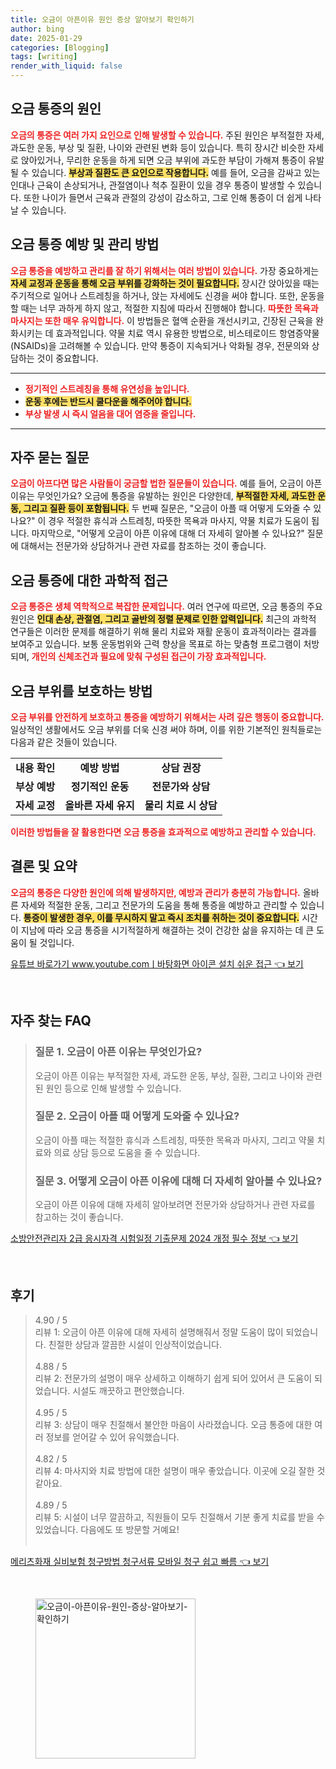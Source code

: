 ```yaml
---
title: 오금이 아픈이유 원인 증상 알아보기 확인하기
author: bing
date: 2025-01-29
categories: [Blogging]
tags: [writing]
render_with_liquid: false
---
```



<h2 id='오금 통증의 원인'>오금 통증의 원인</h2>

<p><b><span style="color: #ee2323;">오금의 통증은 여러 가지 요인으로 인해 발생할 수 있습니다.</span></b> 주된 원인은 부적절한 자세, 과도한 운동, 부상 및 질환, 나이와 관련된 변화 등이 있습니다. 특히 장시간 비슷한 자세로 앉아있거나, 무리한 운동을 하게 되면 오금 부위에 과도한 부담이 가해져 통증이 유발될 수 있습니다. <b><span style="background-color: #ffe066;">부상과 질환도 큰 요인으로 작용합니다.</span></b> 예를 들어, 오금을 감싸고 있는 인대나 근육이 손상되거나, 관절염이나 척추 질환이 있을 경우 통증이 발생할 수 있습니다. 또한 나이가 들면서 근육과 관절의 강성이 감소하고, 그로 인해 통증이 더 쉽게 나타날 수 있습니다.</p>

<h2 id='오금 통증 예방 및 관리 방법'>오금 통증 예방 및 관리 방법</h2>

<p><b><span style="color: #ee2323;">오금 통증을 예방하고 관리를 잘 하기 위해서는 여러 방법이 있습니다.</span></b> 가장 중요하게는 <b><span style="background-color: #ffe066;">자세 교정과 운동을 통해 오금 부위를 강화하는 것이 필요합니다.</span></b> 장시간 앉아있을 때는 주기적으로 일어나 스트레칭을 하거나, 앉는 자세에도 신경을 써야 합니다. 또한, 운동을 할 때는 너무 과하게 하지 않고, 적절한 지침에 따라서 진행해야 합니다. <b><span style="color: #ee2323;">따뜻한 목욕과 마사지는 또한 매우 유익합니다.</span></b> 이 방법들은 혈액 순환을 개선시키고, 긴장된 근육을 완화시키는 데 효과적입니다. 약물 치료 역시 유용한 방법으로, 비스테로이드 항염증약물(NSAIDs)을 고려해볼 수 있습니다. 만약 통증이 지속되거나 악화될 경우, 전문의와 상담하는 것이 중요합니다.</p>

<hr />

<ul>
    <li><b><span style="color: #ee2323;">정기적인 스트레칭을 통해 유연성을 높입니다.</span></b></li>
    <li><b><span style="background-color: #ffe066;">운동 후에는 반드시 쿨다운을 해주어야 합니다.</span></b></li>
    <li><b><span style="color: #ee2323;">부상 발생 시 즉시 얼음을 대어 염증을 줄입니다.</span></b></li>
</ul>

<hr />

<h2 id='자주 묻는 질문'>자주 묻는 질문</h2>

<p><b><span style="color: #ee2323;">오금이 아프다면 많은 사람들이 궁금할 법한 질문들이 있습니다.</span></b> 예를 들어, 오금이 아픈 이유는 무엇인가요? 오금에 통증을 유발하는 원인은 다양한데, <b><span style="background-color: #ffe066;">부적절한 자세, 과도한 운동, 그리고 질환 등이 포함됩니다.</span></b> 두 번째 질문은, "오금이 아플 때 어떻게 도와줄 수 있나요?" 이 경우 적절한 휴식과 스트레칭, 따뜻한 목욕과 마사지, 약물 치료가 도움이 됩니다. 마지막으로, "어떻게 오금이 아픈 이유에 대해 더 자세히 알아볼 수 있나요?" 질문에 대해서는 전문가와 상담하거나 관련 자료를 참조하는 것이 좋습니다.</p>

<h2 id='오금 통증에 대한 과학적 접근'>오금 통증에 대한 과학적 접근</h2>

<p><b><span style="color: #ee2323;">오금 통증은 생체 역학적으로 복잡한 문제입니다.</span></b> 여러 연구에 따르면, 오금 통증의 주요 원인은 <b><span style="background-color: #ffe066;">인대 손상, 관절염, 그리고 골반의 정렬 문제로 인한 압력입니다.</span></b> 최근의 과학적 연구들은 이러한 문제를 해결하기 위해 물리 치료와 재활 운동이 효과적이라는 결과를 보여주고 있습니다. 보통 운동범위와 근력 향상을 목표로 하는 맞춤형 프로그램이 처방되며, <b><span style="color: #ee2323;">개인의 신체조건과 필요에 맞춰 구성된 접근이 가장 효과적입니다.</span></b></p>

<h2 id='오금 부위를 보호하는 방법'>오금 부위를 보호하는 방법</h2>

<p><b><span style="color: #ee2323;">오금 부위를 안전하게 보호하고 통증을 예방하기 위해서는 사려 깊은 행동이 중요합니다.</span></b> 일상적인 생활에서도 오금 부위를 더욱 신경 써야 하며, 이를 위한 기본적인 원칙들로는 다음과 같은 것들이 있습니다. </p>

<table>
    <tr>
        <td style="text-align: center; height: 17px;"><b>내용 확인</b></td>
        <td style="text-align: center; height: 17px;"><b>예방 방법</b></td>
        <td style="text-align: center; height: 17px;"><b>상담 권장</b></td>
    </tr>
    <tr>
        <td style="text-align: center; height: 17px;"><b>부상 예방</b></td>
        <td style="text-align: center; height: 17px;"><b>정기적인 운동</b></td>
        <td style="text-align: center; height: 17px;"><b>전문가와 상담</b></td>
    </tr>
    <tr>
        <td style="text-align: center; height: 17px;"><b>자세 교정</b></td>
        <td style="text-align: center; height: 17px;"><b>올바른 자세 유지</b></td>
        <td style="text-align: center; height: 17px;"><b>물리 치료 시 상담</b></td>
    </tr>
</table>

<p><b><span style="color: #ee2323;">이러한 방법들을 잘 활용한다면 오금 통증을 효과적으로 예방하고 관리할 수 있습니다.</span></b></p>

<h2 id='결론 및 요약'>결론 및 요약</h2>

<p><b><span style="color: #ee2323;">오금의 통증은 다양한 원인에 의해 발생하지만, 예방과 관리가 충분히 가능합니다.</span></b> 올바른 자세와 적절한 운동, 그리고 전문가의 도움을 통해 통증을 예방하고 관리할 수 있습니다. <b><span style="background-color: #ffe066;">통증이 발생한 경우, 이를 무시하지 말고 즉시 조치를 취하는 것이 중요합니다.</span></b> 시간이 지남에 따라 오금 통증을 시기적절하게 해결하는 것이 건강한 삶을 유지하는 데 큰 도움이 될 것입니다.</p>


<p><a class="click-button" title="유튜브 바로가기 www.youtube.comㅣ바탕화면 아이콘 설치 쉬운 접근" href="https://afficreate.github.io/posts/%EC%9C%A0%ED%8A%9C%EB%B8%8C-%EB%B0%94%EB%A1%9C%EA%B0%80%EA%B8%B0-www.youtube.com%E3%85%A3%EB%B0%94%ED%83%95%ED%99%94%EB%A9%B4-%EC%95%84%EC%9D%B4%EC%BD%98-%EC%84%A4%EC%B9%98-%EC%89%AC%EC%9A%B4-%EC%A0%91%EA%B7%BC/" rel="dofollow">유튜브 바로가기 www.youtube.comㅣ바탕화면 아이콘 설치 쉬운 접근 👈 보기</a></p><br>
<h2 id='자주_찾는_FAQ'>자주 찾는 FAQ</h2>
<div itemscope="" itemtype="https://schema.org/FAQPage"> 
<blockquote> 
<div itemscope="" itemprop="mainEntity" itemtype="https://schema.org/Question"> 
<h3 itemprop="name">질문 1. 오금이 아픈 이유는 무엇인가요?</h3> 
<div itemscope="" itemprop="acceptedAnswer" itemtype="https://schema.org/Answer"> 
<span itemprop="text"> 
<p>오금이 아픈 이유는 부적절한 자세, 과도한 운동, 부상, 질환, 그리고 나이와 관련된 원인 등으로 인해 발생할 수 있습니다.</p> 
</span> 
</div> 
</div> 

<div itemscope="" itemprop="mainEntity" itemtype="https://schema.org/Question"> 
<h3 itemprop="name">질문 2. 오금이 아플 때 어떻게 도와줄 수 있나요?</h3> 
<div itemscope="" itemprop="acceptedAnswer" itemtype="https://schema.org/Answer"> 
<span itemprop="text"> 
<p>오금이 아플 때는 적절한 휴식과 스트레칭, 따뜻한 목욕과 마사지, 그리고 약물 치료와 의료 상담 등으로 도움을 줄 수 있습니다.</p> 
</span> 
</div> 
</div> 

<div itemscope="" itemprop="mainEntity" itemtype="https://schema.org/Question"> 
<h3 itemprop="name">질문 3. 어떻게 오금이 아픈 이유에 대해 더 자세히 알아볼 수 있나요?</h3> 
<div itemscope="" itemprop="acceptedAnswer" itemtype="https://schema.org/Answer"> 
<span itemprop="text"> 
<p>오금이 아픈 이유에 대해 자세히 알아보려면 전문가와 상담하거나 관련 자료를 참고하는 것이 좋습니다.</p> 
</span> 
</div> 
</div> 
</blockquote> 
</div>
<p><a class="click-button" title="소방안전관리자 2급 응시자격 시험일정 기출문제 2024 개정 필수 정보" href="https://afficreate.github.io/posts/%EC%86%8C%EB%B0%A9%EC%95%88%EC%A0%84%EA%B4%80%EB%A6%AC%EC%9E%90-2%EA%B8%89-%EC%9D%91%EC%8B%9C%EC%9E%90%EA%B2%A9-%EC%8B%9C%ED%97%98%EC%9D%BC%EC%A0%95-%EA%B8%B0%EC%B6%9C%EB%AC%B8%EC%A0%9C-2024-%EA%B0%9C%EC%A0%95-%ED%95%84%EC%88%98-%EC%A0%95%EB%B3%B4/" rel="dofollow">소방안전관리자 2급 응시자격 시험일정 기출문제 2024 개정 필수 정보 👈 보기</a></p><br>
<h2 id='후기'>후기</h2>
<div itemscope itemtype="https://schema.org/Product">
  <blockquote>
  <div itemprop="review" itemscope itemtype="https://schema.org/Review">
      <div itemprop="reviewRating" itemscope itemtype="https://schema.org/Rating"> <span itemprop="ratingValue">4.90</span> / <span itemprop="bestRating">5</span> </div>
      <span itemprop="reviewBody">리뷰 1: 오금이 아픈 이유에 대해 자세히 설명해줘서 정말 도움이 많이 되었습니다. 친절한 상담과 깔끔한 시설이 인상적이었습니다.</span>
  </div>
  <br>
  <div itemprop="review" itemscope itemtype="https://schema.org/Review">
      <div itemprop="reviewRating" itemscope itemtype="https://schema.org/Rating"> <span itemprop="ratingValue">4.88</span> / <span itemprop="bestRating">5</span> </div>
      <span itemprop="reviewBody">리뷰 2: 전문가의 설명이 매우 상세하고 이해하기 쉽게 되어 있어서 큰 도움이 되었습니다. 시설도 깨끗하고 편안했습니다.</span>
  </div>
  <br>
  <div itemprop="review" itemscope itemtype="https://schema.org/Review">
      <div itemprop="reviewRating" itemscope itemtype="https://schema.org/Rating"> <span itemprop="ratingValue">4.95</span> / <span itemprop="bestRating">5</span> </div>
      <span itemprop="reviewBody">리뷰 3: 상담이 매우 친절해서 불안한 마음이 사라졌습니다. 오금 통증에 대한 여러 정보를 얻어갈 수 있어 유익했습니다.</span>
  </div>
  <br>
  <div itemprop="review" itemscope itemtype="https://schema.org/Review">
      <div itemprop="reviewRating" itemscope itemtype="https://schema.org/Rating"> <span itemprop="ratingValue">4.82</span> / <span itemprop="bestRating">5</span> </div>
      <span itemprop="reviewBody">리뷰 4: 마사지와 치료 방법에 대한 설명이 매우 좋았습니다. 이곳에 오길 잘한 것 같아요.</span>
  </div>
  <br>
  <div itemprop="review" itemscope itemtype="https://schema.org/Review">
      <div itemprop="reviewRating" itemscope itemtype="https://schema.org/Rating"> <span itemprop="ratingValue">4.89</span> / <span itemprop="bestRating">5</span> </div>
      <span itemprop="reviewBody">리뷰 5: 시설이 너무 깔끔하고, 직원들이 모두 친절해서 기분 좋게 치료를 받을 수 있었습니다. 다음에도 또 방문할 거예요!</span>
  </div>
  <br>
  </blockquote>
</div>
<p><a class="click-button" title="메리츠화재 실비보험 청구방법 청구서류 모바일 청구 쉽고 빠름" href="https://afficreate.github.io/posts/%EB%A9%94%EB%A6%AC%EC%B8%A0%ED%99%94%EC%9E%AC-%EC%8B%A4%EB%B9%84%EB%B3%B4%ED%97%98-%EC%B2%AD%EA%B5%AC%EB%B0%A9%EB%B2%95-%EC%B2%AD%EA%B5%AC%EC%84%9C%EB%A5%98-%EB%AA%A8%EB%B0%94%EC%9D%BC-%EC%B2%AD%EA%B5%AC-%EC%89%BD%EA%B3%A0-%EB%B9%A0%EB%A6%84/" rel="dofollow">메리츠화재 실비보험 청구방법 청구서류 모바일 청구 쉽고 빠름 👈 보기</a></p><br>
<figure class="image"><img src="https://afficreate.github.io/assets/img/thumbnail/오금이-아픈이유-원인-증상-알아보기-확인하기.webp" alt="오금이-아픈이유-원인-증상-알아보기-확인하기" width="256" height="256"></figure>